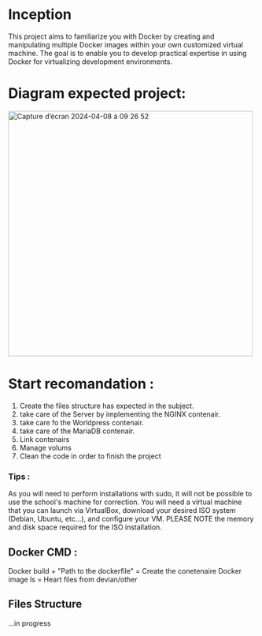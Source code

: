 # Inception
This project aims to familiarize you with Docker by creating and manipulating multiple Docker images within your own customized virtual machine. The goal is to enable you to develop practical expertise in using Docker for virtualizing development environments.

# Diagram expected project:
<img width="497" alt="Capture d’écran 2024-04-08 à 09 26 52" src="https://github.com/Arcadiastyx/Inception/assets/72890174/6d11a1da-aa2f-47b9-940d-530d322ea484">

# Start recomandation : 
1. Create the files structure has expected in the subject.
2. take care of the Server by implementing the NGINX contenair.
3. take care fo the Worldpress contenair.
4. take care of the MariaDB contenair.
5. Link contenairs
6. Manage volums
7. Clean the code in order to finish the project

### Tips : 
As you will need to perform installations with sudo, it will not be possible to use the school's machine for correction. You will need a virtual machine that you can launch via VirtualBox, download your desired ISO system (Debian, Ubuntu, etc...), and configure your VM. PLEASE NOTE the memory and disk space required for the ISO installation.

## Docker CMD : 
Docker build + "Path to the dockerfile" = Create the conetenaire
Docker image ls = Heart files from devian/other

## Files Structure
...in progress 



